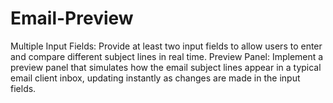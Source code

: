 # Email-Preview
Multiple Input Fields: Provide at least two input fields to allow users to enter and compare different subject lines in real time. Preview Panel: Implement a preview panel that simulates how the email subject lines appear in a typical email client inbox, updating instantly as changes are made in the input fields.
